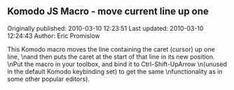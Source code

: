 ## Komodo JS Macro - move current line up one 
Originally published: 2010-03-10 12:23:51 
Last updated: 2010-03-10 12:24:43 
Author: Eric Promislow 
 
This Komodo macro moves the line containing the caret (cursor) up one line,\nand then puts the caret at the start of that line in its new position.\nPut the macro in your toolbox, and bind it to Ctrl-Shift-UpArrow\n(unused in the default Komodo keybinding set) to get the same\nfunctionality as in some other popular editors).